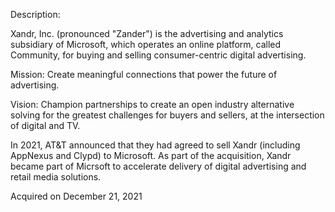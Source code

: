 Description:

Xandr, Inc. (pronounced "Zander") is the advertising and analytics subsidiary of Microsoft, which operates an online platform, called Community, for buying and selling consumer-centric digital advertising.

Mission: Create meaningful connections that power the future of advertising.

Vision: Champion partnerships to create an open industry alternative solving for the greatest challenges for buyers and sellers, at the intersection of digital and TV.

In 2021, AT&T announced that they had agreed to sell Xandr (including AppNexus and Clypd) to Microsoft. As part of the acquisition, Xandr became part of Micrsoft to accelerate delivery of digital advertising and retail media solutions.

Acquired on December 21, 2021